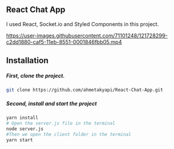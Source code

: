 ## React Chat App

I used React, Socket.io and Styled Components in this project.

https://user-images.githubusercontent.com/71101248/121728299-c2dd1880-caf5-11eb-8551-0001846fbb05.mp4


## Installation

##### First, clone the project.

```bash
git clone https://github.com/ahmetakyapi/React-Chat-App.git
```
##### Second, install and start the project
```bash
yarn install
# Open the server.js file in the terminal
node server.js
#Then we open the client folder in the terminal
yarn start
```

